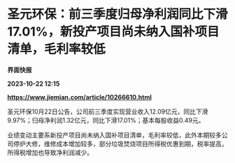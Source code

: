# 圣元环保：前三季度归母净利润同比下滑17.01%，新投产项目尚未纳入国补项目清单，毛利率较低
**界面快报**

**2023-10-22 12:15**

**https://www.jiemian.com/article/10266610.html**

圣元环保10月22日公告，公司前三季度实现营业收入12.09亿元，同比下滑9.97%；归母净利润1.32亿元，同比下滑17.01%；基本每股收益0.49元。

业绩变动主要系新投产项目尚未纳入国补项目清单，毛利率较低，此外本期较多公司停炉大修，维修成本增加较多，部分垃圾焚烧项目所得税优惠到期，税率提高，所得税增加也导致净利润减少。